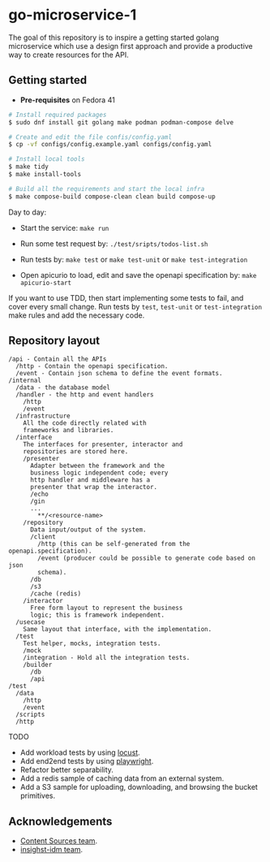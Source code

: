 # go-microservice-1

<!--

TODO:
- Update the title
- Update the summary below about the API you are
  implementing.
-->

The goal of this repository is to inspire a getting
started golang microservice which use a design first
approach and provide a productive way to create
resources for the API.

## Getting started

- **Pre-requisites** on Fedora 41

```sh
# Install required packages
$ sudo dnf install git golang make podman podman-compose delve

# Create and edit the file confis/config.yaml
$ cp -vf configs/config.example.yaml configs/config.yaml

# Install local tools
$ make tidy
$ make install-tools

# Build all the requirements and start the local infra
$ make compose-build compose-clean clean build compose-up
```

Day to day:

- Start the service: `make run`
- Run some test request by: `./test/sripts/todos-list.sh`
- Run tests by: `make test` or `make test-unit` or `make test-integration`

- Open apicurio to load, edit and save the openapi specification
  by: `make apicurio-start`

If you want to use TDD, then start implementing some tests to fail, and
cover every small change. Run tests by `test`, `test-unit` or `test-integration`
make rules and add the necessary code.

## Repository layout

```raw
/api - Contain all the APIs
  /http - Contain the openapi specification.
  /event - Contain json schema to define the event formats.
/internal
  /data - the database model
  /handler - the http and event handlers
    /http
    /event
  /infrastructure
    All the code directly related with
    frameworks and libraries.
  /interface
    The interfaces for presenter, interactor and
    repositories are stored here.
    /presenter
      Adapter between the framework and the
      business logic independent code; every
      http handler and middleware has a
      presenter that wrap the interactor.
      /echo
      /gin
      ...
        **/<resource-name>
    /repository
      Data input/output of the system.
      /client
        /http (this can be self-generated from the openapi.specification).
        /event (producer could be possible to generate code based on json
        schema).
      /db
      /s3
      /cache (redis)
    /interactor
      Free form layout to represent the business
      logic; this is framework independent.
  /usecase
    Same layout that interface, with the implementation.
  /test
    Test helper, mocks, integration tests.
    /mock
    /integration - Hold all the integration tests.
    /builder
      /db
      /api
/test
  /data
    /http
    /event
  /scripts
  /http
```

TODO

- Add workload tests by using
  [locust](https://docs.locust.io/en/stable/what-is-locust.html).
- Add end2end tests by using
  [playwright](https://playwright.dev/).
- Refactor better separability.
- Add a redis sample of caching data from an external system.
- Add a S3 sample for uploading, downloading, and browsing the bucket
  primitives.

## Acknowledgements

- [Content Sources team](https://github.com/content-services/content-sources-backend).
- [insighst-idm team](https://github.com/podengo-project/idmsvc-backend).

